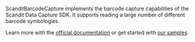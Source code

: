 ScanditBarcodeCapture implements the barcode capture capabilities of the Scandit Data Capture SDK. It supports reading a large number of different barcode symbologies.

Learn more with the [official documentation](https://docs.scandit.com/data-capture-sdk/cordova/get-started-barcode.html) or get started with [our samples](https://github.com/Scandit/datacapture-cordova-samples)
